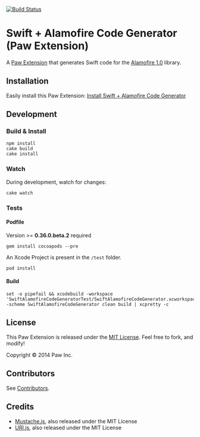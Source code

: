 [![Build Status](https://travis-ci.org/luckymarmot/Paw-SwiftAlamofireCodeGenerator.svg?branch=master)](https://travis-ci.org/luckymarmot/Paw-SwiftAlamofireCodeGenerator)

# Swift + Alamofire Code Generator (Paw Extension)

A [Paw Extension](http://luckymarmot.com/paw/extensions/) that generates Swift code for the [Alamofire 1.0](https://github.com/Alamofire/Alamofire) library.

## Installation

Easily install this Paw Extension: [Install Swift + Alamofire Code Generator](http://luckymarmot.com/paw/extensions/SwiftAlamofireCodeGenerator)

## Development

### Build & Install

```shell
npm install
cake build
cake install
```

### Watch

During development, watch for changes:

```shell
cake watch
```

### Tests

#### Podfile

Version >= **0.36.0.beta.2** required

```shell
gem install cocoapods --pre
```

An Xcode Project is present in the `/test` folder.

```shell
pod install
```

#### Build

```shell
set -o pipefail && xcodebuild -workspace 'SwiftAlamofireCodeGeneratorTest/SwiftAlamofireCodeGenerator.xcworkspace' -scheme SwiftAlamofireCodeGenerator clean build | xcpretty -c
```

## License

This Paw Extension is released under the [MIT License](LICENSE). Feel free to fork, and modify!

Copyright © 2014 Paw Inc.

## Contributors

See [Contributors](https://github.com/luckymarmot/Paw-SwiftAlamofireCodeGenerator/graphs/contributors).

## Credits

* [Mustache.js](https://github.com/janl/mustache.js/), also released under the MIT License
* [URI.js](http://medialize.github.io/URI.js/), also released under the MIT License
